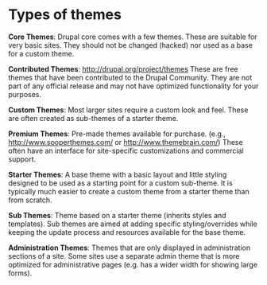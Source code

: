 # Types of themes

**Core Themes**: Drupal core comes with a few themes. These are suitable for very basic sites. They should not be changed (hacked) nor used as a base for a custom theme.

**Contributed Themes**: http://drupal.org/project/themes These are free themes that have been contributed to the Drupal Community.  They are not part of any official release and may not have optimized functionality for your purposes.

**Custom Themes**: Most larger sites require a custom look and feel. These are often created as sub-themes of a starter theme.

**Premium Themes**:  Pre-made themes available for purchase. (e.g., http://www.sooperthemes.com/ or http://www.themebrain.com/) These often have an interface for site-specific customizations and commercial support.

**Starter Themes**:  A base theme with a basic layout and little styling designed to be used as a starting point for a custom sub-theme. It is typically much easier to create a custom theme from a starter theme than from scratch.

**Sub Themes**:  Theme based on a starter theme (inherits styles and templates). Sub themes are aimed at adding specific styling/overrides while keeping the update process and resources available for the base theme.

**Administration Themes**: Themes that are only displayed in administration sections of a site. Some sites use a separate admin theme that is more optimized for administrative pages (e.g. has a wider width for showing large forms).

